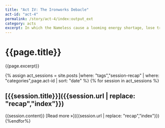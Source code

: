 ```yaml
---
title: "Act IV: The Ironworks Debacle"
act-id: "act-4"
permalink: /story/act-4/index:output_ext
category: acts
excerpt: In which the Nameless cause a looming energy shortage, lose track of a certain ancient vampire, and kill a demon.
---
```

# {{page.title}}

{{page.excerpt}}

{% assign act_sessions = site.posts |where: "tags","session-recap" | where: "categories",page.act-id | sort: "date" %}
{% for session in act_sessions %}
## [{{session.title}}]({{session.url | replace: "recap","index"}})
{{session.content}}
[Read more »]({{session.url | replace: "recap","index"}})
{%endfor%}